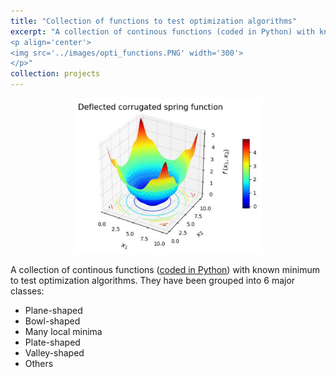 ```yaml
---
title: "Collection of functions to test optimization algorithms"
excerpt: "A collection of continous functions (coded in Python) with known minimum to test optimization algorithms. 
<p align='center'>
<img src='../images/opti_functions.PNG' width='300'> 
</p>"
collection: projects
---
```


<p align='center'>
<img src='../images/opti_functions.PNG' width='300'> 
</p>

A collection of continous functions ([coded in Python](https://github.com/edgarsmdn/OptiFunctions)) with known minimum to test optimization algorithms. They have been grouped into 6 major classes:
* Plane-shaped
* Bowl-shaped
* Many local minima
* Plate-shaped
* Valley-shaped 
* Others

